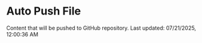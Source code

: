 # Auto Push File

Content that will be pushed to GitHub repository.
Last updated: 07/21/2025, 12:00:36 AM